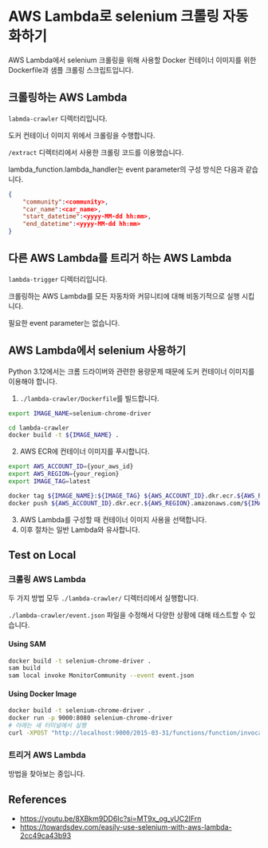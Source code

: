 # AWS Lambda로 selenium 크롤링 자동화하기
AWS Lambda에서 selenium 크롤링을 위해 사용할 Docker 컨테이너 이미지를 위한 Dockerfile과 샘플 크롤링 스크립트입니다.

## 크롤링하는 AWS Lambda
`labmda-crawler` 디렉터리입니다.

도커 컨테이너 이미지 위에서 크롤링을 수행합니다.

`/extract` 디렉터리에서 사용한 크롤링 코드를 이용했습니다.

lambda_function.lambda_handler는 event parameter의 구성 방식은 다음과 같습니다.
```json
{
    "community":<community>,
    "car_name":<car_name>,
    "start_datetime":<yyyy-MM-dd hh:mm>,
    "end_datetime":<yyyy-MM-dd hh:mm>
}
```

## 다른 AWS Lambda를 트리거 하는 AWS Lambda
`lambda-trigger` 디렉터리입니다.

크롤링하는 AWS Lambda를 모든 자동차와 커뮤니티에 대해 비동기적으로 실행 시킵니다.

필요한 event parameter는 없습니다.

## AWS Lambda에서 selenium 사용하기
Python 3.12에서는 크롬 드라이버와 관련한 용량문제 때문에 도커 컨테이너 이미지를 이용해야 합니다.
1. `./lambda-crawler/Dockerfile`를 빌드합니다.
```bash
export IMAGE_NAME=selenium-chrome-driver

cd lambda-crawler
docker build -t ${IMAGE_NAME} .
```
2. AWS ECR에 컨테이너 이미지를 푸시합니다.
```bash
export AWS_ACCOUNT_ID={your_aws_id}
export AWS_REGION={your_region}
export IMAGE_TAG=latest

docker tag ${IMAGE_NAME}:${IMAGE_TAG} ${AWS_ACCOUNT_ID}.dkr.ecr.${AWS_REGION}.amazonaws.com/${IMAGE_NAME}:${IMAGE_TAG}
docker push ${AWS_ACCOUNT_ID}.dkr.ecr.${AWS_REGION}.amazonaws.com/${IMAGE_NAME}:${IMAGE_TAG}
```
3. AWS Lambda를 구성할 때 컨테이너 이미지 사용을 선택합니다.
4. 이후 절차는 일반 Lambda와 유사합니다.


## Test on Local
### 크롤링 AWS Lambda
두 가지 방법 모두 `./lambda-crawler/` 디렉터리에서 실행합니다.

`./lambda-crawler/event.json` 파일을 수정해서 다양한 상황에 대해 테스트할 수 있습니다.

#### Using SAM
```bash
docker build -t selenium-chrome-driver .
sam build
sam local invoke MonitorCommunity --event event.json
```

#### Using Docker Image
```bash
docker build -t selenium-chrome-driver .
docker run -p 9000:8080 selenium-chrome-driver
# 아래는 새 터미널에서 실행
curl -XPOST "http://localhost:9000/2015-03-31/functions/function/invocations" -d @event.json
```

### 트리거 AWS Lambda
방법을 찾아보는 중입니다.

## References
- https://youtu.be/8XBkm9DD6Ic?si=MT9x_og_yUC2IFrn
- https://towardsdev.com/easily-use-selenium-with-aws-lambda-2cc49ca43b93